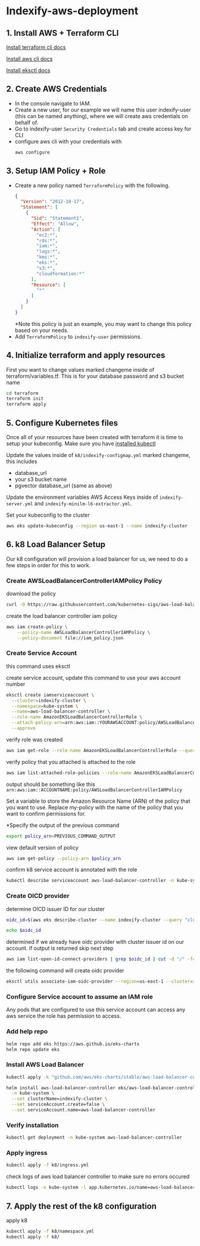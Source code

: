 # Indexify-aws-deployment
## 1. Install AWS + Terraform CLI
[Install terraform cli docs](https://developer.hashicorp.com/terraform/tutorials/aws-get-started/install-cli)

[Install aws cli docs](https://docs.aws.amazon.com/cli/latest/userguide/getting-started-install.html)

[Install eksctl docs](https://eksctl.io/installation/)
## 2. Create AWS Credentials
- In the console navigate to IAM.
- Create a new user, for our example we will name this user indexify-user (this can be named anything), where we will create aws credentials on behalf of.
- Go to indexify-user `Security Credentials` tab and create access key for CLI
- configure aws cli with your credentials with 
  ```bash
  aws configure
  ```

## 3. Setup IAM Policy + Role
- Create a new policy named `TerraformPolicy` with the following.
  ```json
  {
    "Version": "2012-10-17",
    "Statement": [
      {
        "Sid": "Statement1",
        "Effect": "Allow",
        "Action": [
          "ec2:*",
          "rds:*",
          "iam:*",
          "logs:*",
          "kms:*",
          "eks:*",
          "s3:*",
          "cloudformation:*"
        ],
        "Resource": [
          "*"
        ]
      }
    ]
  }
  ```
  *Note this policy is just an example, you may want to change this policy based on your needs.
- Add `TerraformPolicy` to `indexify-user` permissions.


## 4. Initialize terraform and apply resources
First you want to change values marked changeme inside of terraform/variables.tf. This is for your database password and s3 bucket name
```bash
cd terraform
terraform init
terraform apply
```

## 5. Configure Kubernetes files
Once all of your resources have been created with terraform it is time to setup your kubeconfig. Make sure you have [installed kubectl](https://kubernetes.io/docs/tasks/tools/)

Update the values inside of `k8/indexify-configmap.yml` marked changeme, this includes
- database_url
- your s3 bucket name
- pgvector database_url (same as above)

Update the environment variables AWS Access Keys inside of `indexify-server.yml` and `indexify-minilm-l6-extractor.yml`.

Set your kubeconfig to the cluster
```bash
aws eks update-kubeconfig --region us-east-1 --name indexify-cluster
```

## 6. k8 Load Balancer Setup
Our k8 configuration will provision a load balancer for us, we need to do a few steps in order for this to work.

### Create AWSLoadBalancerControllerIAMPolicy Policy
download the policy
```bash
curl -O https://raw.githubusercontent.com/kubernetes-sigs/aws-load-balancer-controller/v2.5.4/docs/install/iam_policy.json
```
create the load balancer controller iam policy
```bash
aws iam create-policy \
    --policy-name AWSLoadBalancerControllerIAMPolicy \
    --policy-document file://iam_policy.json
```

### Create Service Account
this command uses eksctl

create service account, update this command to use your aws account number
```bash
eksctl create iamserviceaccount \
  --cluster=indexify-cluster \
  --namespace=kube-system \
  --name=aws-load-balancer-controller \
  --role-name AmazonEKSLoadBalancerControllerRole \
  --attach-policy-arn=arn:aws:iam::YOURAWSACCOUNT:policy/AWSLoadBalancerControllerIAMPolicy \
  --approve
```

verify role was created
```bash
aws iam get-role --role-name AmazonEKSLoadBalancerControllerRole --query Role.AssumeRolePolicyDocument
```

verify policy that you attached is attached to the role
```bash
aws iam list-attached-role-policies --role-name AmazonEKSLoadBalancerControllerRole --query AttachedPolicies --output text
```
output should be something like this ```arn:aws:iam::ACCOUNTNAME:policy/AWSLoadBalancerControllerIAMPolicy```

Set a variable to store the Amazon Resource Name (ARN) of the policy that you want to use. Replace my-policy with the name of the policy that you want to confirm permissions for. 

*Specify the output of the previous command

```bash
export policy_arn=PREVIOUS_COMMAND_OUTPUT
```

view default version of policy
```bash
aws iam get-policy --policy-arn $policy_arn
```

confirm k8 service account is annotated with the role
```bash
kubectl describe serviceaccount aws-load-balancer-controller -n kube-system
```


### Create OICD provider
determine OICD issuer ID for our cluster
```bash
oidc_id=$(aws eks describe-cluster --name indexify-cluster --query "cluster.identity.oidc.issuer" --output text | cut -d '/' -f 5)

echo $oidc_id
```

determined if we already have oidc provider with cluster issuer id on our account. if output is returned skip next step

```bash
aws iam list-open-id-connect-providers | grep $oidc_id | cut -d "/" -f4
```

the following command will create oidc provider
```bash
eksctl utils associate-iam-oidc-provider --region=us-east-1 --cluster=indexify-cluster --approve
```

### Configure Service account to assume an IAM role
Any pods that are configured to use this service account can access any aws service the role has permission to access.


<!-- ### Configure loadbalancer-controller-role
update aws-permissions/loadbalancer-controller-role.json and add identity provider id


Add to iam->roles and create loadbalancer-controller-role

Add load-balancer-controller-policy to that role

update k8/service-account.yml and update role-arn at the bottom to that of loadbalancer-controller-role -->

### Add help repo
```bash
helm repo add eks https://aws.github.io/eks-charts
helm repo update eks
```

### Install AWS Load Balancer
```bash
kubectl apply -k "github.com/aws/eks-charts/stable/aws-load-balancer-controller/crds?ref=master"

helm install aws-load-balancer-controller eks/aws-load-balancer-controller \
  -n kube-system \
  --set clusterName=indexify-cluster \
  --set serviceAccount.create=false \
  --set serviceAccount.name=aws-load-balancer-controller
```

### Verify installation
```bash
kubectl get deployment -n kube-system aws-load-balancer-controller
```

### Apply ingress
```bash
kubectl apply -f k8/ingress.yml
```

check logs of aws load balancer controller to make sure no errors occured

```bash
kubectl logs -n kube-system -l app.kubernetes.io/name=aws-load-balancer-controller
```

## 7. Apply the rest of the k8 configuration
apply k8
```bash
kubectl apply -f k8/namespace.yml
kubectl apply -f k8/
```

